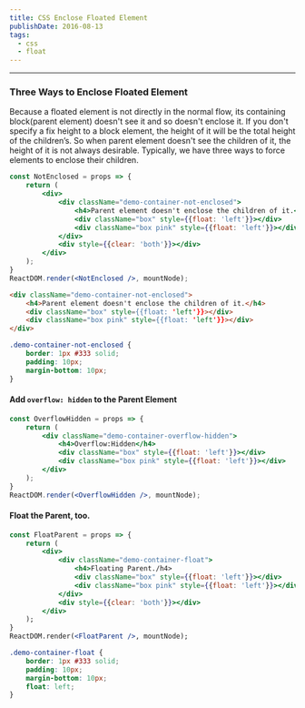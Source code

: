 ```yaml
---
title: CSS Enclose Floated Element
publishDate: 2016-08-13
tags: 
  - css
  - float
---
```


---

### Three Ways to Enclose Floated Element

Because a floated element is not directly in the normal flow, its containing block(parent element)
doesn't see it and so doesn't enclose it. If you don't specify a fix height to a block element,
the height of it will be the total height of the children’s. So when parent element doesn't see the
children of it, the height of it is not always desirable. Typically, we have three ways to force
elements to enclose their children.



```jsx
const NotEnclosed = props => {
    return (
        <div>
            <div className="demo-container-not-enclosed">
                <h4>Parent element doesn't enclose the children of it.</h4>
                <div className="box" style={{float: 'left'}}></div>
                <div className="box pink" style={{float: 'left'}}></div>
            </div>
            <div style={{clear: 'both'}}></div>
        </div>
    );
}
ReactDOM.render(<NotEnclosed />, mountNode);
```

```html
<div className="demo-container-not-enclosed">
    <h4>Parent element doesn't enclose the children of it.</h4>
    <div className="box" style={{float: 'left'}}></div>
    <div className="box pink" style={{float: 'left'}}></div>
</div>
```

```css
.demo-container-not-enclosed {
    border: 1px #333 solid;
    padding: 10px;
    margin-bottom: 10px;
}
```

#### Add `overflow: hidden` to the Parent Element

```jsx
const OverflowHidden = props => {
    return (
        <div className="demo-container-overflow-hidden">
            <h4>Overflow:Hidden</h4>
            <div className="box" style={{float: 'left'}}></div>
            <div className="box pink" style={{float: 'left'}}></div>
        </div>
    );
}
ReactDOM.render(<OverflowHidden />, mountNode);
```

#### Float the Parent, too.

```jsx
const FloatParent = props => {
    return (
        <div>
            <div className="demo-container-float">
                <h4>Floating Parent./h4>
                <div className="box" style={{float: 'left'}}></div>
                <div className="box pink" style={{float: 'left'}}></div>
            </div>
            <div style={{clear: 'both'}}></div>
        </div>
    );
}
ReactDOM.render(<FloatParent />, mountNode);
```
```css
.demo-container-float {
    border: 1px #333 solid;
    padding: 10px;
    margin-bottom: 10px;
    float: left;
}
```

<style>
  .demo-container-not-enclosed {
      border: 1px #333 solid;
      padding: 10px;
      margin-bottom: 10px;
  }
  .demo-container-overflow-hidden {
    border: 1px #333 solid;
    padding: 10px;
    margin-bottom: 10px;
    overflow: hidden;
  }
  .demo-container-float {
    border: 1px #333 solid;
    padding: 10px;
    margin-bottom: 10px;
    float: left;
  }
  .demo-container {
      border: 1px #333 solid;
      padding: 10px;
      margin-bottom: 10px;
  }
  .demo-container:after {
    content: ".";
    display: block;
    height: 0;
    visibility: hidden;
    clear: both;
  }
  .box {
      background-color: #26a69a;
      height: 100px;
      width: 100px;
      margin-bottom: 10px;
  }
  .pink {
      width: 150px;
      height: 150px;
      background-color: #e91e63;
  }
  .yellow {
      background-color: #ffeb3b;
  }
</style>